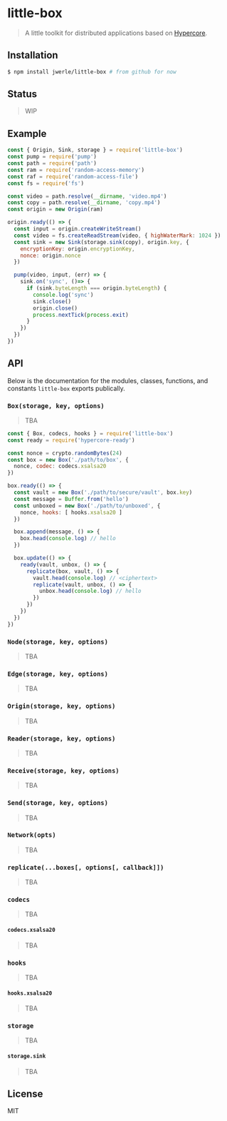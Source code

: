 little-box
==========

> A little toolkit for distributed applications based on
> [Hypercore][hypercore].

## Installation

```sh
$ npm install jwerle/little-box # from github for now
```

## Status

> WIP

## Example

```js
const { Origin, Sink, storage } = require('little-box')
const pump = require('pump')
const path = require('path')
const ram = require('random-access-memory')
const raf = require('random-access-file')
const fs = require('fs')

const video = path.resolve(__dirname, 'video.mp4')
const copy = path.resolve(__dirname, 'copy.mp4')
const origin = new Origin(ram)

origin.ready(() => {
  const input = origin.createWriteStream()
  const video = fs.createReadStream(video, { highWaterMark: 1024 })
  const sink = new Sink(storage.sink(copy), origin.key, {
    encryptionKey: origin.encryptionKey,
    nonce: origin.nonce
  })

  pump(video, input, (err) => {
    sink.on('sync', ()=> {
      if (sink.byteLength === origin.byteLength) {
        console.log('sync')
        sink.close()
        origin.close()
        process.nextTick(process.exit)
      }
    })
  })
})
```

## API

Below is the documentation for the modules, classes, functions, and
constants `little-box` exports publically.

### `Box(storage, key, options)`

> TBA

```js
const { Box, codecs, hooks } = require('little-box')
const ready = require('hypercore-ready')

const nonce = crypto.randomBytes(24)
const box = new Box('./path/to/box', {
  nonce, codec: codecs.xsalsa20
})

box.ready(() => {
  const vault = new Box('./path/to/secure/vault', box.key)
  const message = Buffer.from('hello')
  const unboxed = new Box('./path/to/unboxed', {
    nonce, hooks: [ hooks.xsalsa20 ]
  })

  box.append(message, () => {
    box.head(console.log) // hello
  })

  box.update(() => {
    ready(vault, unbox, () => {
      replicate(box, vault, () => {
        vault.head(console.log) // <ciphertext>
        replicate(vault, unbox, () => {
          unbox.head(console.log) // hello
        })
      })
    })
  })
})
```

### `Node(storage, key, options)`

> TBA

### `Edge(storage, key, options)`

> TBA

### `Origin(storage, key, options)`

> TBA

### `Reader(storage, key, options)`

> TBA

### `Receive(storage, key, options)`

> TBA

### `Send(storage, key, options)`

> TBA

### `Network(opts)`

> TBA

### `replicate(...boxes[, options[, callback]])`

> TBA

### `codecs`

> TBA

#### `codecs.xsalsa20`

> TBA

### `hooks`

> TBA

#### `hooks.xsalsa20`

> TBA

### `storage`

> TBA

#### `storage.sink`

> TBA


## License

MIT

[hypercore]: https://github.com/mafintosh/hypercore
